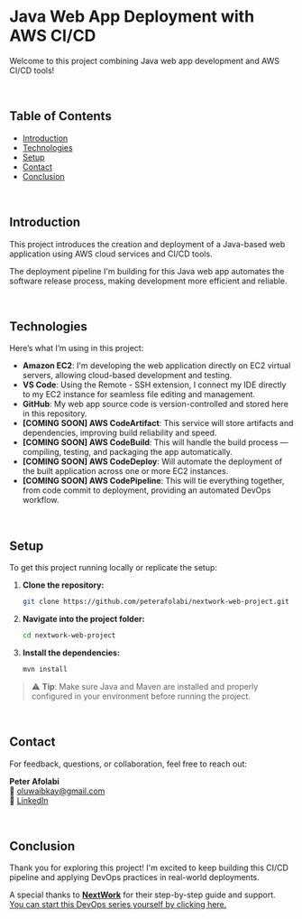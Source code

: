 # Java Web App Deployment with AWS CI/CD

Welcome to this project combining Java web app development and AWS CI/CD tools!

<br>

## Table of Contents
- [Introduction](#introduction)
- [Technologies](#technologies)
- [Setup](#setup)
- [Contact](#contact)
- [Conclusion](#conclusion)

<br>

## Introduction

This project introduces the creation and deployment of a Java-based web application using AWS cloud services and CI/CD tools.

The deployment pipeline I'm building for this Java web app automates the software release process, making development more efficient and reliable.

<br>

## Technologies

Here’s what I’m using in this project:

- **Amazon EC2**: I'm developing the web application directly on EC2 virtual servers, allowing cloud-based development and testing.
- **VS Code**: Using the Remote - SSH extension, I connect my IDE directly to my EC2 instance for seamless file editing and management.
- **GitHub**: My web app source code is version-controlled and stored here in this repository.
- **[COMING SOON] AWS CodeArtifact**: This service will store artifacts and dependencies, improving build reliability and speed.
- **[COMING SOON] AWS CodeBuild**: This will handle the build process — compiling, testing, and packaging the app automatically.
- **[COMING SOON] AWS CodeDeploy**: Will automate the deployment of the built application across one or more EC2 instances.
- **[COMING SOON] AWS CodePipeline**: This will tie everything together, from code commit to deployment, providing an automated DevOps workflow.

<br>

## Setup

To get this project running locally or replicate the setup:

1. **Clone the repository:**
    ```bash
    git clone https://github.com/peterafolabi/nextwork-web-project.git
    ```

2. **Navigate into the project folder:**
    ```bash
    cd nextwork-web-project
    ```

3. **Install the dependencies:**
    ```bash
    mvn install
    ```

> ⚠️ **Tip**: Make sure Java and Maven are installed and properly configured in your environment before running the project.

<br>

## Contact

For feedback, questions, or collaboration, feel free to reach out:

**Peter Afolabi**  
📧 [oluwaibkay@gmail.com](mailto:oluwaibkay@gmail.com)  
🔗 [LinkedIn](https://www.linkedin.com/in/peterafolabi)

<br>

## Conclusion

Thank you for exploring this project! I'm excited to keep building this CI/CD pipeline and applying DevOps practices in real-world deployments.

A special thanks to **[NextWork](https://learn.nextwork.org/app)** for their step-by-step guide and support.  
[You can start this DevOps series yourself by clicking here.](https://learn.nextwork.org/projects/aws-devops-vscode?track=high)

